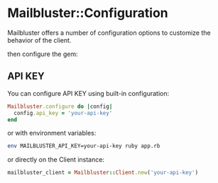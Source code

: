 # Mailbluster::Configuration

Mailbluster offers a number of configuration options to customize the behavior of the client. 

then configure the gem:

## API KEY

You can configure API KEY using built-in configuration:

```ruby
Mailbluster.configure do |config|
  config.api_key = 'your-api-key'
end
```

or with environment variables:

```bash
env MAILBLUSTER_API_KEY=your-api-key ruby app.rb
```

or directly on the Client instance:

```ruby
mailbluster_client = Mailbluster::Client.new('your-api-key')
```
